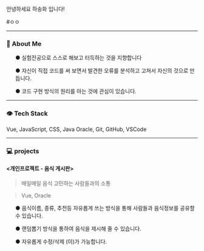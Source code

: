 <div id="container">
<p>안녕하세요 하송화 입니다!</p>
#ㅇㅇ
</div>
  
---


<h3>👩  About Me</h3>
  <ul>● 실험전공으로 스스로 해보고 터득하는 것을 지향합니다</ul>
  <ul>● 자신이 직접 코드를 써 보면서 발견한 오류를 분석하고 고쳐서 자신의 것으로 만듭니다.</ul>
  <ul>● 코드 구현 방식의 원리를 아는 것에 관심이 있습니다.</ul>


---


<h3>👁 Tech Stack</h3>
<div>Vue, JavaScript, CSS, Java Oracle, Git, GitHub, VSCode</div>


---


<h3>💻 projects</h3>


 <h4> <개인프로젝트 - 음식 게시판></h4>

   
   >매일매일 음식 고민하는 사람들과의 소통
  
  >Vue, Oracle

  <ul>● 음식이름, 종류, 추천등 자유롭게 쓰는 방식을 통해 사람들과 음식정보를 공유할 수 있습니다.</ul>
  <ul>● 랜덤뽑기 방식을 통하여 음식을 제시해 줄 수 있습니다.</ul>
  <ul>● 자유롭게 수정/삭제 (이)가 가능합니다.</ul>





